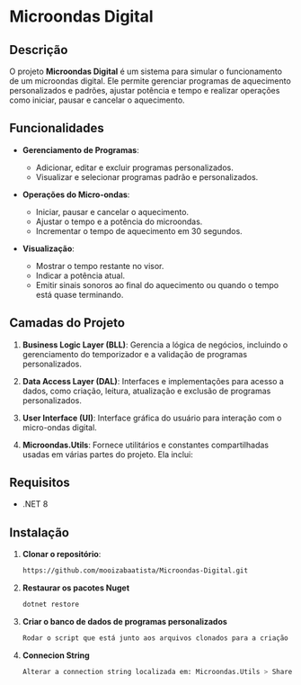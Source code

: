 # Microondas Digital

## Descrição

O projeto **Microondas Digital** é um sistema para simular o funcionamento de um microondas digital. Ele permite gerenciar programas de aquecimento personalizados e padrões, ajustar potência e tempo e realizar operações como iniciar, pausar e cancelar o aquecimento.

## Funcionalidades

- **Gerenciamento de Programas**:
  - Adicionar, editar e excluir programas personalizados.
  - Visualizar e selecionar programas padrão e personalizados.

- **Operações do Micro-ondas**:
  - Iniciar, pausar e cancelar o aquecimento.
  - Ajustar o tempo e a potência do microondas.
  - Incrementar o tempo de aquecimento em 30 segundos.

- **Visualização**:
  - Mostrar o tempo restante no visor.
  - Indicar a potência atual.
  - Emitir sinais sonoros ao final do aquecimento ou quando o tempo está quase terminando.

## Camadas do Projeto

1. **Business Logic Layer (BLL)**: Gerencia a lógica de negócios, incluindo o gerenciamento do temporizador e a validação de programas personalizados.

2. **Data Access Layer (DAL)**: Interfaces e implementações para acesso a dados, como criação, leitura, atualização e exclusão de programas personalizados.

3. **User Interface (UI)**: Interface gráfica do usuário para interação com o micro-ondas digital.

4. **Microondas.Utils**: Fornece utilitários e constantes compartilhadas usadas em várias partes do projeto. Ela inclui:


## Requisitos

- .NET 8


## Instalação

1. **Clonar o repositório**:
   ```bash
   https://github.com/mooizabaatista/Microondas-Digital.git
   
2. **Restaurar os pacotes Nuget**
    ```bash
    dotnet restore
    
3. **Criar o banco de dados de programas personalizados**
    ```bash
    Rodar o script que está junto aos arquivos clonados para a criação da base de dados utilizada na aplicação.
    
4. **Connecion String**
    ```bash
    Alterar a connection string localizada em: Microondas.Utils > Shared > Constants > SharedConstants.cs
   
